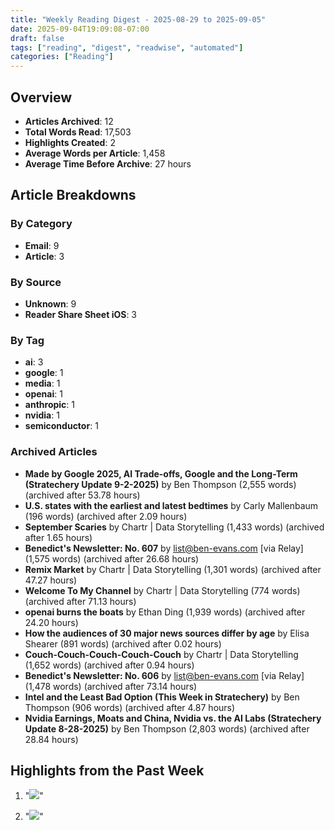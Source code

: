 ```yaml
---
title: "Weekly Reading Digest - 2025-08-29 to 2025-09-05"
date: 2025-09-04T19:09:08-07:00
draft: false
tags: ["reading", "digest", "readwise", "automated"]
categories: ["Reading"]
---
```

## Overview

- **Articles Archived**: 12
- **Total Words Read**: 17,503
- **Highlights Created**: 2
- **Average Words per Article**: 1,458
- **Average Time Before Archive**: 27 hours

## Article Breakdowns

### By Category

- **Email**: 9
- **Article**: 3

### By Source

- **Unknown**: 9
- **Reader Share Sheet iOS**: 3

### By Tag

- **ai**: 3
- **google**: 1
- **media**: 1
- **openai**: 1
- **anthropic**: 1
- **nvidia**: 1
- **semiconductor**: 1

### Archived Articles

- **Made by Google 2025, AI Trade-offs, Google and the Long-Term (Stratechery Update 9-2-2025)** by Ben Thompson (2,555 words) (archived after 53.78 hours)
- **U.S. states with the earliest and latest bedtimes** by Carly Mallenbaum (196 words) (archived after 2.09 hours)
- **September Scaries** by Chartr | Data Storytelling (1,433 words) (archived after 1.65 hours)
- **Benedict's Newsletter: No. 607** by list@ben-evans.com [via Relay] (1,575 words) (archived after 26.68 hours)
- **Remix Market** by Chartr | Data Storytelling (1,301 words) (archived after 47.27 hours)
- **Welcome To My Channel** by Chartr | Data Storytelling (774 words) (archived after 71.13 hours)
- **openai burns the boats** by Ethan Ding (1,939 words) (archived after 24.20 hours)
- **How the audiences of 30 major news sources differ by age** by Elisa Shearer (891 words) (archived after 0.02 hours)
- **Couch-Couch-Couch-Couch-Couch** by Chartr | Data Storytelling (1,652 words) (archived after 0.94 hours)
- **Benedict's Newsletter: No. 606** by list@ben-evans.com [via Relay] (1,478 words) (archived after 73.14 hours)
- **Intel and the Least Bad Option (This Week in Stratechery)** by Ben Thompson (906 words) (archived after 4.87 hours)
- **Nvidia Earnings, Moats and China, Nvidia vs. the AI Labs (Stratechery Update 8-28-2025)** by Ben Thompson (2,803 words) (archived after 28.84 hours)

## Highlights from the Past Week

1. "![](https://media.sailthru.com/fss/fvl7w8/2c02e3d2-200d-45ce-b5ff-4969ece6a1a0/updated+powerball+newsy-min.png)"

2. "![](https://substackcdn.com/image/fetch/$s_!ZUVI!,w_1456,c_limit,f_auto,q_auto:good,fl_progressive:steep/https%3A%2F%2Fsubstack-post-media.s3.amazonaws.com%2Fpublic%2Fimages%2F32c1632f-5ca1-4b78-8ae2-796e849ba69a_2048x1917.png)"
